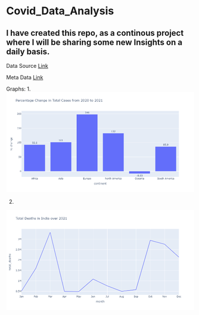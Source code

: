 # Covid_Data_Analysis

## I have created this repo, as a continous project where I will be sharing some new Insights on a daily basis.

Data Source [Link](https://github.com/owid/covid-19-data/tree/master/public/data)

Meta Data [Link](https://github.com/owid/covid-19-data/blob/master/public/data/owid-covid-codebook.csv)

Graphs:
1.
![](https://github.com/Lokeshrathi/Covid_Data_Analysis/blob/main/newplot.png)

2.
![](https://github.com/Lokeshrathi/Covid_Data_Analysis/blob/main/newplot%20(2).png)

